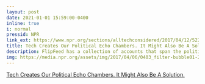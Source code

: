 ```yaml
---
layout: post
date: 2021-01-01 15:59:00-0400
inline: true
i: normal
pressid: NPR
link_ext: https://www.npr.org/sections/alltechconsidered/2017/04/12/522760479/tech-creates-our-political-echo-chambers-it-might-also-be-a-solution
title: Tech Creates Our Political Echo Chambers. It Might Also Be A Solution.
description: FlipFeed has a collection of accounts that span the political arena. "Flip" your feed to find common interests. Roy points out — it wasn't created as a consumer product, it was a "tiny little lab project."
img: https://media.npr.org/assets/img/2017/04/06/0403_filter-bubble01-2a22ce26d57d7561391f7b820134340c05ca188e-s1500-c85.jpg
---
```


<a href="https://www.npr.org/sections/alltechconsidered/2017/04/12/522760479/tech-creates-our-political-echo-chambers-it-might-also-be-a-solution">Tech Creates Our Political Echo Chambers. It Might Also Be A Solution.
</a>
